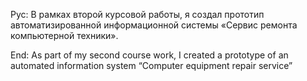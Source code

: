 Рус: В рамках второй курсовой работы, я создал прототип автоматизированной информационной системы «Сервис ремонта компьютерной техники».

End: As part of my second course work, I created a prototype of an automated information system “Computer equipment repair service”
